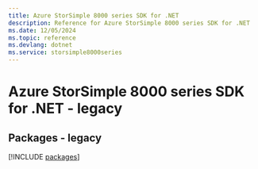 ```yaml
---
title: Azure StorSimple 8000 series SDK for .NET
description: Reference for Azure StorSimple 8000 series SDK for .NET
ms.date: 12/05/2024
ms.topic: reference
ms.devlang: dotnet
ms.service: storsimple8000series
---
```

# Azure StorSimple 8000 series SDK for .NET - legacy
## Packages - legacy
[!INCLUDE [packages](storsimple-8000-series-index.md)]